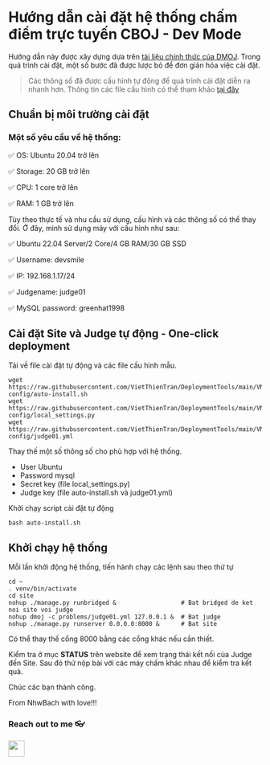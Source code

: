 # Hướng dẫn cài đặt hệ thống chấm điểm trực tuyến CBOJ - Dev Mode

Hướng dẫn này được xây dựng dựa trên [tài liệu chính thức của DMOJ](https://docs.dmoj.ca/). Trong quá trình cài đặt, một số bước đã được lược bỏ để đơn giản hóa việc cài đặt.

> Các thông số đã được cấu hình tự động để quá trình cài đặt diễn ra nhanh hơn. Thông tin các file cấu hình có thể tham khảo [tại đây](https://github.com/VietThienTran/DeploymentTools/tree/main/VNOJ/sample-config)

## Chuẩn bị môi trường cài đặt
### Một số yêu cầu về hệ thống:

✅ OS: Ubuntu 20.04 trở lên

✅ Storage: 20 GB trở lên

✅ CPU: 1 core trở lên

✅ RAM: 1 GB trở lên

Tùy theo thực tế và nhu cầu sử dụng, cấu hình và các thông số có thể thay đổi. Ở đây, mình sử dụng máy với cấu hình như sau: 

✅ Ubuntu 22.04 Server/2 Core/4 GB RAM/30 GB SSD

✅ Username: devsmile

✅ IP: 192.168.1.17/24

✅ Judgename: judge01

✅ MySQL password: greenhat1998

## Cài đặt Site và Judge tự động - One-click deployment
Tải về file cài đặt tự động và các file cấu hình mẫu.
```
wget https://raw.githubusercontent.com/VietThienTran/DeploymentTools/main/VNOJ/sample-config/auto-install.sh
wget https://raw.githubusercontent.com/VietThienTran/DeploymentTools/main/VNOJ/sample-config/local_settings.py
wget https://raw.githubusercontent.com/VietThienTran/DeploymentTools/main/VNOJ/sample-config/judge01.yml
```
Thay thế một số thông số cho phù hợp với hệ thống.
- User Ubuntu
- Password mysql
- Secret key (file local_settings.py)
- Judge key (file auto-install.sh và judge01.yml)

Khởi chạy script cài đặt tự động
```
bash auto-install.sh
```

## Khởi chạy hệ thống
Mỗi lần khởi động hệ thống, tiến hành chạy các lệnh sau theo thứ tự

```
cd ~
. venv/bin/activate
cd site
nohup ./manage.py runbridged &                  # Bat bridged de ket noi site voi judge
nohup dmoj -c problems/judge01.yml 127.0.0.1 &  # Bat judge
nohup ./manage.py runserver 0.0.0.0:8000 &      # Bat site
```
Có thể thay thế cổng 8000 bằng các cổng khác nếu cần thiết.

Kiểm tra ở mục **STATUS** trên website để xem trạng thái kết nối của Judge đến Site. Sau đó thử nộp bài với các máy chấm khác nhau để kiểm tra kết quả.

Chúc các bạn thành công. 

From NhwBach with love!!!
### Reach out to me 👓
<a href="https://web.facebook.com/profile.php?id=100076515643406"><img src="https://cdn0.iconfinder.com/data/icons/social-messaging-ui-color-shapes-2-free/128/social-facebook-2019-circle-512.png" width="32px" height="32px"> 


